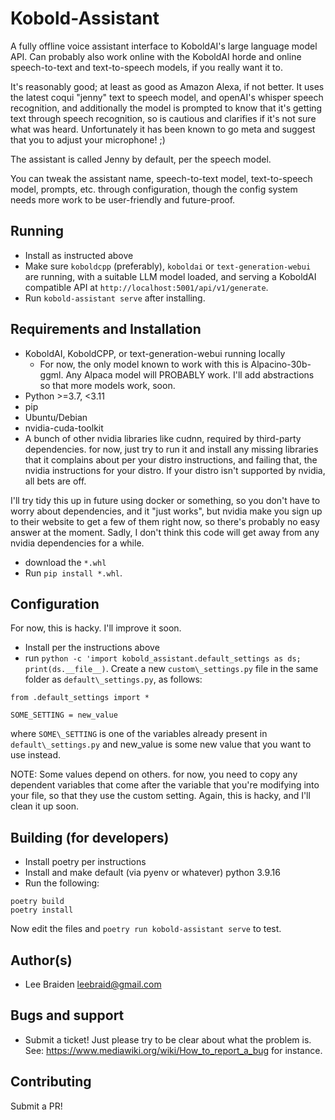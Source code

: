 # Kobold-Assistant

A fully offline voice assistant interface to KoboldAI's large language model API. Can
probably also work online with the KoboldAI horde and online speech-to-text and text-to-speech models, if you really want it to.

It's reasonably good; at least as good as Amazon Alexa, if not better.  It uses the latest coqui "jenny" text to speech model, and openAI's whisper speech recognition, and additionally the model is prompted to know that it's getting text through speech recognition, so is cautious and clarifies if it's not sure what was heard. Unfortunately it has been known to go meta and suggest that you to adjust your microphone! ;)

The assistant is called Jenny by default, per the speech model.

You can tweak the assistant name, speech-to-text model, text-to-speech model, prompts, etc. through configuration, though the config system needs more work to be user-friendly and future-proof.

## Running

- Install as instructed above
- Make sure `koboldcpp` (preferably), `koboldai` or `text-generation-webui` are running,
  with a suitable LLM model loaded, and serving a KoboldAI compatible API at `http://localhost:5001/api/v1/generate`.
- Run `kobold-assistant serve` after installing.


## Requirements and Installation

- KoboldAI, KoboldCPP, or text-generation-webui running locally
  - For now, the only model known to work with this is Alpacino-30b-ggml.  Any Alpaca
    model will PROBABLY work.  I'll add abstractions so that more models work, soon.
- Python >=3.7, <3.11
- pip
- Ubuntu/Debian
- nvidia-cuda-toolkit
- A bunch of other nvidia libraries like cudnn, required by third-party dependencies. for now, just try to run it and install any missing libraries that it complains about per your distro instructions, and failing that, the nvidia instructions for your distro. If your distro isn't supported by nvidia, all bets are off.

I'll try tidy this up in future using docker or something, so you don't have to worry about dependencies, and it "just works", but nvidia make you sign up to their website to get a
few of them right now, so there's probably no easy answer at the moment.  Sadly, I don't think this code will get away from any nvidia dependencies for a while.


- download the `*.whl`
- Run `pip install *.whl`.


## Configuration

For now, this is hacky.  I'll improve it soon.

- Install per the instructions above
- run `python -c 'import kobold_assistant.default_settings as ds; print(ds.__file__)`.  Create a new `custom\_settings.py` file in the same folder as `default\_settings.py`, as follows:

```
from .default_settings import *

SOME_SETTING = new_value
```

where `SOME\_SETTING` is one of the variables already present in `default\_settings.py`
and new\_value is some new value that you want to use instead.

NOTE: Some values depend on others.  for now, you need to copy any dependent variables that come after the variable that you're modifying into your file, so that they use the custom setting.  Again, this is hacky, and I'll clean it up soon.


## Building (for developers)

- Install poetry per instructions
- Install and make default (via pyenv or whatever) python 3.9.16
- Run the following:

```
poetry build
poetry install
```

Now edit the files and `poetry run kobold-assistant serve` to test.


## Author(s)

- Lee Braiden <leebraid@gmail.com>


## Bugs and support

- Submit a ticket!  Just please try to be clear about what the problem is.  See: https://www.mediawiki.org/wiki/How_to_report_a_bug for instance.



## Contributing

Submit a PR!

